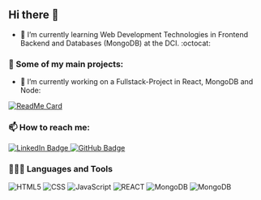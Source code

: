 <div id="main" align="left">
  <h2>Hi there 👋 </h2>

- 🌱 I’m currently learning Web Development Technologies in Frontend Backend and Databases (MongoDB) at the DCI. :octocat:

<h3>🚀 Some of my main projects:</h3>

- 🔭 I’m currently working on a Fullstack-Project in React, MongoDB and Node:

[![ReadMe Card](https://github-readme-stats.vercel.app/api/pin/?username=Michael-Mew2&repo=final-Project)](https://https://github.com/Michael-Mew2/final-Project)

  <div id="contact">
    <h3>📫 How to reach me:</h3>
    <a href="https://www.linkedin.com/in/michael-d-3019151b9">
      <img src="https://img.shields.io/badge/LinkedIn-blue?logo=linkedin&logoColor=white&style=for-the-badge" alt="LinkedIn Badge"/>
    </a>
<!--     <a href="">
      <img src="https://img.shields.io/badge/behance-black?logo=behance&logoColor=white&style=for-the-badge" alt="Behance Badge"/>
    </a>
    <a href="">
      <img src="https://img.shields.io/badge/xing-green?logo=xing&logoColor=white&style=for-the-badge" alt="Xing Badge"/>
    </a> -->
    <a href="https://github.com/Michael-Mew2/">
      <img src="https://img.shields.io/badge/github-purple?logo=github&logoColor=white&style=for-the-badge" alt="GitHub Badge"/>
    </a>
</div>
<div id="languages">
  <h3>👨🏻‍💻 Languages and Tools</h3> 
  <img src="https://img.shields.io/badge/HTML-white?style=for-the-badge&logo=html5" alt="HTML5" />
  <img src="https://img.shields.io/badge/CSS-orange?style=for-the-badge&logo=css3" alt="CSS" />
  <img src="https://img.shields.io/badge/JavaScript-grey?style=for-the-badge&logo=javascript" alt="JavaScript" />
  <img src="https://img.shields.io/badge/React-white?style=for-the-badge&logo=react" alt="REACT" />
  <img src="https://img.shields.io/badge/MongoDB-white?style=for-the-badge&logo=mongodb" alt="MongoDB" />
  <img src="https://img.shields.io/badge/Figma-grey?style=for-the-badge&logo=figma" alt="MongoDB" />
  
</div>
</div>

